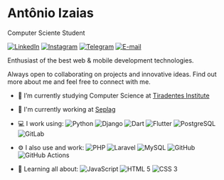 # Antônio Izaias

Computer Sciente Student

[![LinkedIn](https://img.shields.io/badge/-antonioizaias-blue?style=flat&logo=LinkedIn&logoColor=white&link=https://www.linkedin.com/in/antonioizaias/)](https://www.linkedin.com/in/antonioizaias/ "LinkedIn") [![Instagram](https://img.shields.io/badge/-antonioizs-purple?style=flat&logo=instagram&logoColor=white&link=https://instagram.com/antonioizs/)](https://instagram.com/antonioizs "Instagram") [![Telegram](https://img.shields.io/badge/-@antonioizaias-0088CC?style=flat&logo=Telegram&logoColor=white&link=https://t.me/antonioizaias/)](https://t.me/antonioizaias "Telegram") [![E-mail](https://img.shields.io/badge/-antonioizaiasgn@gmail.com-c14438?style=flat&logo=Gmail&logoColor=white&link=mailto:antonioizaiasgn@gmail.com?subject=Olá,%20Antônio!%20)](mailto:antonioizaiasgn@gmail.com?subject=Olá,%20Antônio!%20 "E-mail")

Enthusiast of the best web & mobile development technologies. 

Always open to collaborating on projects and innovative ideas. Find out more about me and feel free to connect with me.

- 🔭 I’m currently studying Computer Science at [Tiradentes Institute](https://al.unit.br/)

- 🏢 I'm currently working at [Seplag](http://www.seplag.al.gov.br/)

- 💻 I work using: ![Python](https://img.shields.io/badge/-Python-black?style=flat&logo=Python ) ![Django](https://img.shields.io/badge/-Django-092E20?style=flat&logo=Django) ![Dart](https://img.shields.io/badge/-Dart-1572B6?style=flat&logo=Dart) ![Flutter](https://img.shields.io/badge/-Flutter-1572B6?style=flat&logo=Flutter) ![PostgreSQL](https://img.shields.io/badge/-PostgreSQL-336791?style=flat&logo=PostgreSQL) ![GitLab](https://img.shields.io/badge/-GitLab-FCA121?style=flat&logo=GitLab)

- ⚙️ I also use and work: ![PHP](https://img.shields.io/badge/-PHP-563D7C?style=flat&logo=PHP) ![Laravel](https://img.shields.io/badge/-Laravel-FCA121?style=flat&logo=Laravel) ![MySQL](https://img.shields.io/badge/-MySQL-orange?style=flat&logo=MySQL&logoColor=white) ![GitHub](https://img.shields.io/badge/-GitHub-181717?style=flat&logo=GitHub) ![GitHub Actions](https://img.shields.io/badge/-GitHub%20Actions-2088FF?style=flat&logo=github-actions&logoColor=white)

- 🌱 Learning all about: ![JavaScript](https://img.shields.io/badge/-JavaScript-black?style=flat&logo=JavaScript) ![HTML 5](https://img.shields.io/badge/-HTML%205-E34F26?style=flat&logo=HTML5&logoColor=white) ![CSS 3](https://img.shields.io/badge/-CSS%203-1572B6?style=flat&logo=CSS3)